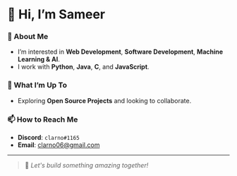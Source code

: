 # 👋 Hi, I’m Sameer  

### 👀 About Me  
- I’m interested in **Web Development**, **Software Development**, **Machine Learning & AI**.  
- I work with **Python**, **Java**, **C**, and **JavaScript**.  

### 🌱 What I’m Up To  
- Exploring **Open Source Projects** and looking to collaborate.  

### 📫 How to Reach Me  
- **Discord**: `clarno#1165`  
- **Email**: [clarno06@gmail.com](mailto:clarno06@gmail.com)  

---

> 🚀 *Let's build something amazing together!*  
